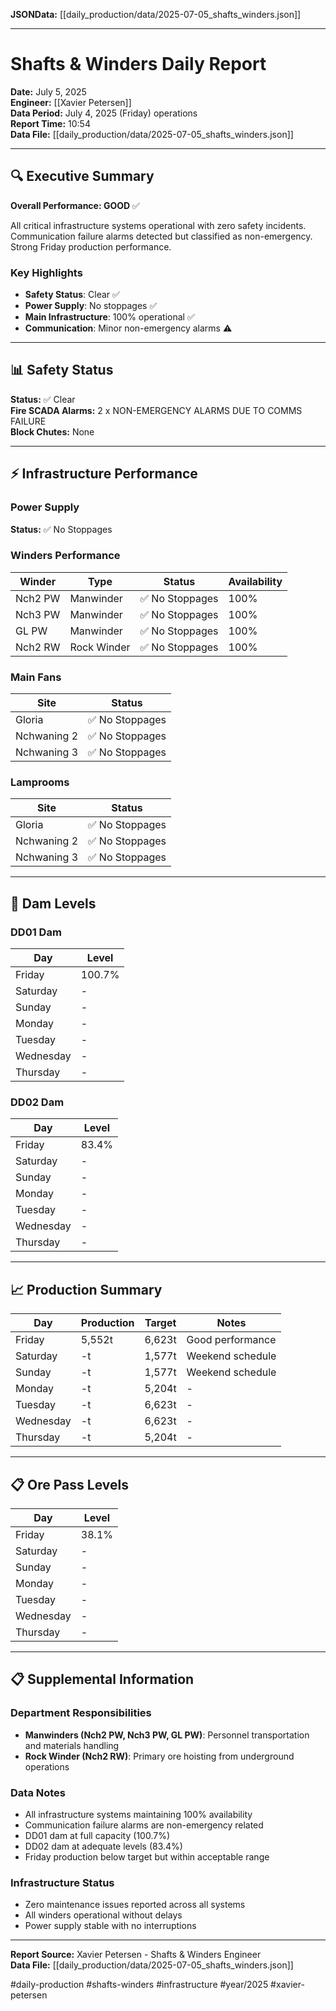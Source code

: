 **JSONData:** [[daily_production/data/2025-07-05_shafts_winders.json]]

---

# Shafts & Winders Daily Report

**Date:** July 5, 2025  
**Engineer:** [[Xavier Petersen]]  
**Data Period:** July 4, 2025 (Friday) operations  
**Report Time:** 10:54  
**Data File:** [[daily_production/data/2025-07-05_shafts_winders.json]]

---

## 🔍 Executive Summary

**Overall Performance: GOOD** ✅

All critical infrastructure systems operational with zero safety incidents. Communication failure alarms detected but classified as non-emergency. Strong Friday production performance.

### Key Highlights
- **Safety Status**: Clear ✅
- **Power Supply**: No stoppages ✅  
- **Main Infrastructure**: 100% operational ✅
- **Communication**: Minor non-emergency alarms ⚠️

---

## 📊 Safety Status
**Status:** ✅ Clear  
**Fire SCADA Alarms:** 2 x NON-EMERGENCY ALARMS DUE TO COMMS FAILURE  
**Block Chutes:** None  

---

## ⚡ Infrastructure Performance

### Power Supply
**Status:** ✅ No Stoppages

### Winders Performance
| Winder | Type | Status | Availability |
|--------|------|---------|-------------|
| Nch2 PW | Manwinder | ✅ No Stoppages | 100% |
| Nch3 PW | Manwinder | ✅ No Stoppages | 100% |
| GL PW | Manwinder | ✅ No Stoppages | 100% |
| Nch2 RW | Rock Winder | ✅ No Stoppages | 100% |

### Main Fans
| Site | Status |
|------|--------|
| Gloria | ✅ No Stoppages |
| Nchwaning 2 | ✅ No Stoppages |
| Nchwaning 3 | ✅ No Stoppages |

### Lamprooms
| Site | Status |
|------|--------|
| Gloria | ✅ No Stoppages |
| Nchwaning 2 | ✅ No Stoppages |
| Nchwaning 3 | ✅ No Stoppages |

---

## 🚰 Dam Levels

### DD01 Dam
| Day | Level |
|-----|-------|
| Friday | 100.7% |
| Saturday | - |
| Sunday | - |
| Monday | - |
| Tuesday | - |
| Wednesday | - |
| Thursday | - |

### DD02 Dam  
| Day | Level |
|-----|-------|
| Friday | 83.4% |
| Saturday | - |
| Sunday | - |
| Monday | - |
| Tuesday | - |
| Wednesday | - |
| Thursday | - |

---

## 📈 Production Summary

| Day | Production | Target | Notes |
|-----|------------|--------|-------|
| Friday | 5,552t | 6,623t | Good performance |
| Saturday | -t | 1,577t | Weekend schedule |
| Sunday | -t | 1,577t | Weekend schedule |
| Monday | -t | 5,204t | - |
| Tuesday | -t | 6,623t | - |
| Wednesday | -t | 6,623t | - |
| Thursday | -t | 5,204t | - |

---

## 📋 Ore Pass Levels

| Day | Level |
|-----|-------|
| Friday | 38.1% |
| Saturday | - |
| Sunday | - |
| Monday | - |
| Tuesday | - |
| Wednesday | - |
| Thursday | - |

---

## 📋 Supplemental Information

### Department Responsibilities
- **Manwinders (Nch2 PW, Nch3 PW, GL PW)**: Personnel transportation and materials handling
- **Rock Winder (Nch2 RW)**: Primary ore hoisting from underground operations

### Data Notes
- All infrastructure systems maintaining 100% availability
- Communication failure alarms are non-emergency related
- DD01 dam at full capacity (100.7%)
- DD02 dam at adequate levels (83.4%)
- Friday production below target but within acceptable range

### Infrastructure Status
- Zero maintenance issues reported across all systems
- All winders operational without delays
- Power supply stable with no interruptions

---

**Report Source:** Xavier Petersen - Shafts & Winders Engineer  
**Data File:** [[daily_production/data/2025-07-05_shafts_winders.json]]

#daily-production #shafts-winders #infrastructure #year/2025 #xavier-petersen